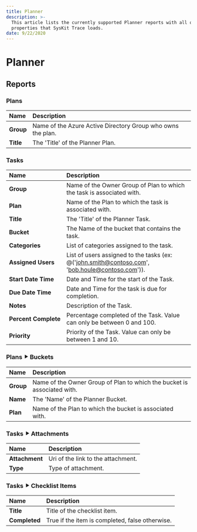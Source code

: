 ```yaml
---
title: Planner
description: >-
  This article lists the currently supported Planner reports with all of the
  properties that SysKit Trace loads.
date: 9/22/2020
---
```


# Planner

## Reports

### Plans

| Name | Description |
| :--- | :--- |
| **Group** | Name of the Azure Active Directory Group who owns the plan. |
| **Title** | The 'Title' of the Planner Plan. |

### Tasks

| Name | Description |
| :--- | :--- |
| **Group** | Name of the Owner Group of Plan to which the task is associated with. |
| **Plan** | Name of the Plan to which the task is associated with. |
| **Title** | The 'Title' of the Planner Task. |
| **Bucket** | The Name of the bucket that contains the task. |
| **Categories** | List of categories assigned to the task. |
| **Assigned Users** | List of users assigned to the tasks \(ex: @\('john.smith@contoso.com', 'bob.houle@contoso.com'\)\). |
| **Start Date Time** | Date and Time for the start of the Task. |
| **Due Date Time** | Date and Time for the task is due for completion. |
| **Notes** | Description of the Task. |
| **Percent Complete** | Percentage completed of the Task. Value can only be between 0 and 100. |
| **Priority** | Priority of the Task. Value can only be between 1 and 10. |

### Plans ⯈ Buckets

| Name | Description |
| :--- | :--- |
| **Group** | Name of the Owner Group of Plan to which the bucket is associated with. |
| **Name** | The 'Name' of the Planner Bucket. |
| **Plan** | Name of the Plan to which the bucket is associated with. |

### Tasks ⯈ Attachments

| Name | Description |
| :--- | :--- |
| **Attachment** | Uri of the link to the attachment. |
| **Type** | Type of attachment. |

### Tasks ⯈ Checklist Items

| Name | Description |
| :--- | :--- |
| **Title** | Title of the checklist item. |
| **Completed** | True if the item is completed, false otherwise. |

